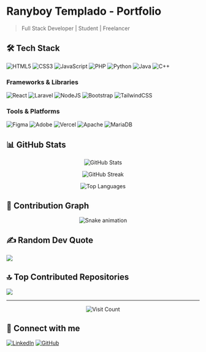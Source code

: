 # Ranyboy Templado - Portfolio

> Full Stack Developer | Student | Freelancer

## 🛠 Tech Stack
![HTML5](https://img.shields.io/badge/html5-%23E34F26.svg?style=for-the-badge&logo=html5&logoColor=white)
![CSS3](https://img.shields.io/badge/css3-%231572B6.svg?style=for-the-badge&logo=css3&logoColor=white)
![JavaScript](https://img.shields.io/badge/javascript-%23323330.svg?style=for-the-badge&logo=javascript&logoColor=%23F7DF1E)
![PHP](https://img.shields.io/badge/php-%23777BB4.svg?style=for-the-badge&logo=php&logoColor=white)
![Python](https://img.shields.io/badge/python-3670A0?style=for-the-badge&logo=python&logoColor=ffdd54)
![Java](https://img.shields.io/badge/java-%23ED8B00.svg?style=for-the-badge&logo=openjdk&logoColor=white)
![C++](https://img.shields.io/badge/c++-%2300599C.svg?style=for-the-badge&logo=c%2B%2B&logoColor=white)

### Frameworks & Libraries
![React](https://img.shields.io/badge/react-%2320232a.svg?style=for-the-badge&logo=react&logoColor=%2361DAFB)
![Laravel](https://img.shields.io/badge/laravel-%23FF2D20.svg?style=for-the-badge&logo=laravel&logoColor=white)
![NodeJS](https://img.shields.io/badge/node.js-6DA55F?style=for-the-badge&logo=node.js&logoColor=white)
![Bootstrap](https://img.shields.io/badge/bootstrap-%238511FA.svg?style=for-the-badge&logo=bootstrap&logoColor=white)
![TailwindCSS](https://img.shields.io/badge/tailwindcss-%2338B2AC.svg?style=for-the-badge&logo=tailwind-css&logoColor=white)

### Tools & Platforms
![Figma](https://img.shields.io/badge/figma-%23F24E1E.svg?style=for-the-badge&logo=figma&logoColor=white)
![Adobe](https://img.shields.io/badge/adobe-%23FF0000.svg?style=for-the-badge&logo=adobe&logoColor=white)
![Vercel](https://img.shields.io/badge/vercel-%23000000.svg?style=for-the-badge&logo=vercel&logoColor=white)
![Apache](https://img.shields.io/badge/apache-%23D42029.svg?style=for-the-badge&logo=apache&logoColor=white)
![MariaDB](https://img.shields.io/badge/MariaDB-003545?style=for-the-badge&logo=mariadb&logoColor=white)

## 📊 GitHub Stats

<p align="center">
  <img src="https://github-readme-stats.vercel.app/api?username=RansNotDev&theme=dark&hide_border=false&include_all_commits=true&count_private=true" alt="GitHub Stats" />
</p>

<p align="center">
  <img src="https://github-readme-streak-stats.herokuapp.com/?user=RansNotDev&theme=dark&hide_border=false" alt="GitHub Streak" />
</p>

<p align="center">
  <img src="https://github-readme-stats.vercel.app/api/top-langs/?username=RansNotDev&theme=dark&hide_border=false&include_all_commits=true&count_private=true&layout=compact" alt="Top Languages" />
</p>

## 🐍 Contribution Graph

<p align="center">
  <img src="https://raw.githubusercontent.com/RansNotDev/RansNotDev/output/github-contribution-grid-snake-dark.svg" alt="Snake animation" />
</p>

## ✍️ Random Dev Quote
![](https://quotes-github-readme.vercel.app/api?type=horizontal&theme=radical)

## 🔝 Top Contributed Repositories
![](https://github-contributor-stats.vercel.app/api?username=RansNotDev&limit=5&theme=dark&combine_all_yearly_contributions=true)

---

<p align="center">
  <img src="https://visitcount.itsvg.in/api?id=RansNotDev&icon=1&color=1" alt="Visit Count" />
</p>

## 🔗 Connect with me
[![LinkedIn](https://img.shields.io/badge/LinkedIn-%230077B5.svg?logo=linkedin&logoColor=white)](https://linkedin.com/in/yourusername)
[![GitHub](https://img.shields.io/badge/GitHub-%23121011.svg?logo=github&logoColor=white)](https://github.com/RansNotDev)
